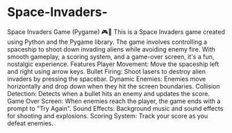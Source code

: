# Space-Invaders-
Space Invaders Game (Pygame) 🎮👾 This is a Space Invaders game created using Python and the Pygame library. The game involves controlling a spaceship to shoot down invading aliens while avoiding enemy fire. With smooth gameplay, a scoring system, and a game-over screen, it's a fun, nostalgic experience.
Features
Player Movement: Move the spaceship left and right using arrow keys.
Bullet Firing: Shoot lasers to destroy alien invaders by pressing the spacebar.
Dynamic Enemies: Enemies move horizontally and drop down when they hit the screen boundaries.
Collision Detection: Detects when a bullet hits an enemy and updates the score.
Game Over Screen: When enemies reach the player, the game ends with a prompt to "Try Again".
Sound Effects: Background music and sound effects for shooting and explosions.
Scoring System: Track your score as you defeat enemies.
